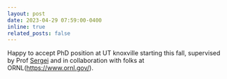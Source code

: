 ```yaml
---
layout: post
date: 2023-04-29 07:59:00-0400
inline: true
related_posts: false
---
```


Happy to accept PhD position at UT knoxville starting this fall, supervised by Prof [Sergei](https://scholar.google.co.in/citations?user=-cuxoSQAAAAJ&hl=en) and in collaboration with folks at ORNL(https://www.ornl.gov/).
